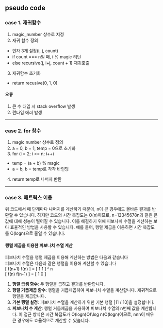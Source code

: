 ## pseudo code
### case 1. 재귀함수
1. magic_number 상수로 지정
2. 재귀 함수 정의
  - 인자 3개 설정(i, j, count)
  - if count === n일 때, i % magic 리턴
  - else recursive(j, i+j, count + 1) 재귀호출
3. 재귀함수 초기화
  - return recusive(0, 1, 0)
#### 오류
1. 큰 수 대입 시 stack overflow 발생
2. 런타임 에러 발생
---
### case 2. for 함수
1. magic number 상수로 정의
2. a = 0, b = 1, temp = 0으로 초기화
3. for (i = 2; i <= n; i++)
  - temp = (a + b) % magic
  - a = b, b = temp로 각각 바인딩
4. return temp로 나머지 반환
---
### case 3. 매트릭스 이용
위 코드에서 매 단계마다 나머지를 계산하기 때문에, n이 큰 경우에도 올바른 결과를 반환할 수 있습니다. 하지만 코드의 시간 복잡도는 O(n)이므로, n=12345678n과 같은 큰 값에 대해 성능이 떨어질 수 있습니다. 이를 해결하기 위해 피보나치 수열을 계산하는 보다 효율적인 방법을 사용할 수 있습니다. 예를 들어, 행렬 제곱을 이용하면 시간 복잡도를 O(logn)으로 줄일 수 있습니다.

#### 행렬 제곱을 이용한 피보나치 수열 계산
피보나치 수열을 행렬 제곱을 이용해 계산하는 방법은 다음과 같습니다  
피보나치 수열은 다음과 같은 행렬을 이용해 계산할 수 있습니다  
[ f(n+1)  f(n) ]  =  [ 1  1 ] ^ n  
[ f(n)    f(n-1) ]  =  [ 1  0 ]

1. **행렬 곱셈 함수**: 두 행렬을 곱하고 결과를 반환합니다.
2. **행렬 거듭제곱 함수**: 행렬을 거듭제곱하여 피보나치 수열을 계산합니다. 재귀적으로 행렬을 제곱합니다.
3. **기본 행렬 설정**: 피보나치 수열을 계산하기 위한 기본 행렬 [11 / 10]을 설정합니다.
4. **피보나치 수 계산**: 행렬 거듭제곱을 사용하여 피보나치 수열의 n번째 값을 계산합니다.
이 접근 방식은 시간 복잡도가 O(log⁡n)O(\log n)O(logn)이므로, nnn이 매우 큰 경우에도 효율적으로 계산할 수 있습니다.
